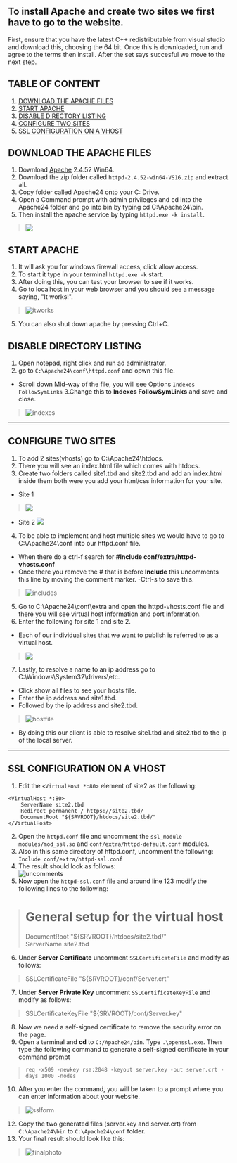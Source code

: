 ## To install Apache and create two sites we first have to go to the website.
 First, ensure that you have the latest C++ redistributable from visual studio and download this, choosing the 64 bit.
 Once this is downloaded, run and agree to the terms then install. After the set says succesful we move to the next step. 
 
 ## TABLE OF CONTENT
1. [DOWNLOAD THE APACHE FILES](#download-the-apache-files)  
2. [START APACHE](#start-apache)
4. [DISABLE DIRECTORY LISTING](#disable-directory-listing)
5. [CONFIGURE TWO SITES](#configure-two-sites)
6. [SSL CONFIGURATION ON A VHOST](ssl-configuration-on-a-vhost)
 
 ## DOWNLOAD THE APACHE FILES
1. Download [Apache](https://www.apachelounge.com/download/#google_vignette) 2.4.52 Win64.
2. Download the zip folder called  `httpd-2.4.52-win64-VS16.zip` and extract all.   
3. Copy folder called Apache24 onto your C: Drive. 
4. Open a Command prompt with admin privileges and cd into the Apache24 folder and go into bin by typing cd C:\Apache24\bin.
5. Then install the apache service by typing `httpd.exe -k install`.  
> ![](https://github.com/mayannamarie/WebServerProject1/blob/main/screenshots/line11.PNG)

## START APACHE
1. It will ask you for windows firewall access, click allow access.
2. To start it type in your terminal `httpd.exe -k` start.
3. After doing this, you can test your browser to see if it works. 
4. Go to localhost in your web browser and you should see a message saying, "It works!".
> ![itworks](https://github.com/mayannamarie/WebServerProject1/blob/main/screenshots/itworks.PNG)  
5. You can also shut down apache by pressing Ctrl+C.

## DISABLE DIRECTORY LISTING
1. Open notepad, right click and run ad administrator. 
2. go to `C:\Apache24\conf\httpd.conf` and opwn this file.
- Scroll down Mid-way of the file, you will see Options 
`Indexes FollowSymLinks`
3.Change this to **Indexes FollowSymLinks** and save and close. 
> ![indexes](https://github.com/mayannamarie/WebServerProject1/blob/main/screenshots/indexes.PNG)  
---  

## CONFIGURE TWO SITES
1. To add 2 sites(vhosts) go to C:\Apache24\htdocs.
2. There you will see an index.html file which comes with htdocs.
3. Create two folders called site1.tbd and site2.tbd and add an index.html inside them both were you add your html/css information for your site.
- Site 1 
> ![](https://github.com/mayannamarie/WebServerProject1/blob/main/screenshots/site1tbd.PNG)  
- Site 2
![](https://github.com/mayannamarie/WebServerProject1/blob/main/screenshots/site2-2.PNG)  
4. To be able to implement and host multiple sites we would have to go to C:\Apache24\conf into our httpd.conf file.
- When there do a ctrl-f search for **#Include conf/extra/httpd-vhosts.conf**
- Once there you remove the # that is before **Include** this uncomments this line by moving the comment marker.
-Ctrl-s to save this. 
> ![includes](https://github.com/mayannamarie/WebServerProject1/blob/main/screenshots/includes.PNG)  
5. Go to C:\Apache24\conf\extra and open the httpd-vhosts.conf file and there you will see virtual host information and port information.
6. Enter the following for site 1 and site 2.
- Each of our individual sites that we want to publish is referred to as a virtual host.
> ![](https://github.com/mayannamarie/WebServerProject1/blob/main/screenshots/line28.PNG)  
7. Lastly, to resolve a name to an ip address go to C:\Windows\System32\drivers\etc.
- Click show all files to see your hosts file.
- Enter the ip address and site1.tbd.
- Followed by the ip address and site2.tbd. 
> ![hostfile](https://github.com/mayannamarie/WebServerProject1/blob/main/screenshots/hostlast.PNG)  
- By doing this our client is able to resolve site1.tbd and site2.tbd to the ip of the local server.
---  

## SSL CONFIGURATION ON A VHOST
1. Edit the `<VirtualHost *:80>` element of site2 as the following:  

 ```
 <VirtualHost *:80>  
	 ServerName site2.tbd  
  	 Redirect permanent / https://site2.tbd/  
	 DocumentRoot "${SRVROOT}/htdocs/site2.tbd/"  
 </VirtualHost>  
```
2. Open the `httpd.conf` file and uncomment the `ssl_module modules/mod_ssl.so` and `conf/extra/httpd-default.conf` modules.
3. Also in this same directory of httpd.conf, uncomment the following:
`Include conf/extra/httpd-ssl.conf`
4. The result should look as follows:  
![uncomments](https://github.com/mayannamarie/WebServerProject1/blob/main/screenshots/uncommentssl.PNG)  
5. Now open the `httpd-ssl.conf` file and around line 123 modify the following lines to the following:  
> #   General setup for the virtual host  
> DocumentRoot "${SRVROOT}/htdocs/site2.tbd/"  
> ServerName site2.tbd  
6. Under **Server Certificate** uncomment `SSLCertificateFile` and modify as follows:
> SSLCertificateFile "${SRVROOT}/conf/Server.crt"  
7. Under **Server Private Key** uncomment `SSLCertificateKeyFile` and modify as follows:
> SSLCertificateKeyFile "${SRVROOT}/conf/Server.key"  
8. Now we need a self-signed certificate to remove the security error on the page.
9. Open a terminal and **cd** to `C:/Apache24/bin`. Type `.\openssl.exe`. Then type the following command to generate a self-signed certificate in your command prompt  
> `req -x509 -newkey rsa:2048 -keyout server.key -out server.crt -days 1000 -nodes`   
10. After you enter the command, you will be taken to a prompt where you can enter information about your website.
> ![sslform](https://github.com/mayannamarie/WebServerProject1/blob/main/screenshots/sslinfo.PNG) 
12. Copy the two generated files (server.key and server.crt) from `C:\Apache24\bin` to `C:\Apache24\conf` folder. 
13. Your final result should look like this:  
> ![finalphoto](https://github.com/mayannamarie/WebServerProject1/blob/main/screenshots/finalphoto.PNG)
